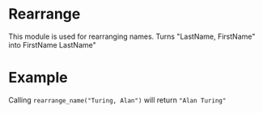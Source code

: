Rearrange
=========

This module is used for rearranging names.
Turns "LastName, FirstName" into FirstName LastName"

# Example

Calling `rearrange_name("Turing, Alan")` will return `"Alan Turing"`
